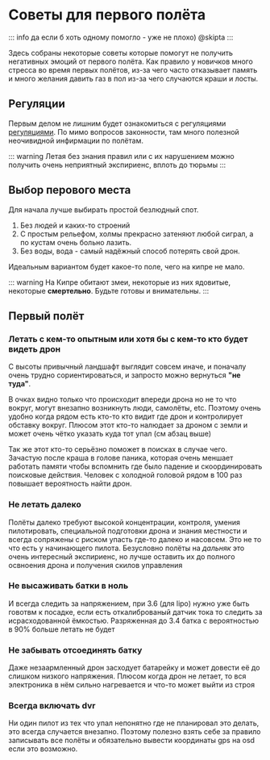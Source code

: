 # Советы для первого полёта

::: info
да если б хоть одному помогло - уже не плохо) @skipta
:::

Здесь собраны некоторые советы которые помогут не получить негативных эмоций от первого полёта.
Как правило у новичков много стресса во время первых полётов, из-за чего часто отказывает память и много
желания давить газ в пол из-за чего случаются краши и лосты.

## Регуляции

Первым делом не лишним будет ознакомиться с регуляциями [регуляциями](/legal). По мимо вопросов законности, 
там много полезной неочивидной инфирмации по полётам.

::: warning
Летая без знания правил или с их нарушением можно получить очень неприятный экспириенс, вплоть до тюрьмы
:::

## Выбор перового места

Для начала лучше выбирать простой безлюдный спот.

1. Без людей и каких-то строений
2. С простым рельефом, холмы прекрасно затеняют любой сиграл, а по кустам очень больно лазить.
3. Без воды, вода - самый надёжный способ потерять свой дрон.

Идеальным вариантом будет какое-то поле, чего на кипре не мало.

::: warning
На Кипре обитают змеи, некоторые из них ядовитые, некоторые **смертельно**. Будьте готовы и внимательны.
:::

## Первый полёт

### Летать с кем-то опытным или хотя бы с кем-то кто будет видеть дрон

С высоты привычный ландшафт выглядит совсем иначе, и поначалу очень трудно сориентироваться, и запросто
можно вернуться **"не туда"**.

В очках видно только что происходит впереди дрона но не то что вокруг, могут внезапно возникнуть люди, самолёты, etc.
Поэтому очень удобно когда рядом есть кто-то кто видит где дрон и контролирует обставку вокруг. Плюсом этот кто-то
налюдает за дроном с земли и может очень чётко указать куда тот упал (см абзац выше)

Так же этот кто-то серьёзно поможет в поисках в случае чего. Зачастую после краша  в голове паника, которая
очень меншает работать памяти чтобы вспомнить где было падение и скоординировать поисковые действия. Человек
с холодной головой рядом в 100 раз повышает вероятность найти дрон.

### Не летать далеко

Полёты далеко требуют высокой концентрации, контроля, умения пилотировать, специальной подготовки дрона
и знания местности и всегда сопряжены с риском упасть где-то далеко и насовсем. Это не то что есть у начинающего пилота.
Безусловно полёты на *дальняк* это очень интересный экспириенс, но лучше оставить их до полного освноения дрона и получения скилов управления

### Не высаживать батки в ноль

И всегда следить за напряжением, при 3.6 (для lipo) нужно уже быть говотвм к посадке, если есть откалиброваный датчик
тока то следить за исрасходованной ёмкостью. Разряженная до 3.4 батка с вероятностью в 90% больше летать не будет

### Не забывать отсоединять батку

Даже незаармленный дрон засходует батарейку и может довести её до слишком низкого напряжения. Плюсом когда дрон не 
летает, то вся электроника в нём сильно нагревается и что-то может выйти из строя

### Всегда включать dvr

Ни один пилот из тех что упал непонятно где не планировал это делать, это всегда случается внезапно. Поэтому полезно
взять себе за правило записывать все полёты и обязательно вывести координаты gps на osd если это возможно.

